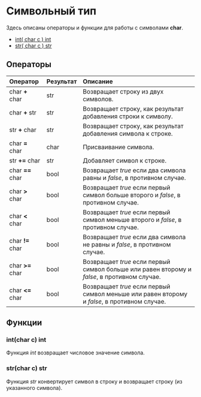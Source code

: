 # Символьный тип

Здесь описаны операторы и функции для работы с символами **char**.

* [int\( char c \) int](char.md#intchar-c-int)
* [str\( char c \) str](char.md#strchar-c-str)

## Операторы

| Оператор | Результат | Описание |
| :--- | :--- | :--- |
| char **+** char | str | Возвращает строку из двух символов. |
| char **+** str | str | Возвращает строку, как результат добавления строки к символу. |
| str **+** char | str | Возвращает строку, как результат добавления символа к строке. |
| char **=** char | char | Присваивание символа. |
| str **+=** char | str | Добавляет символ к строке. |
| char **==** char | bool | Возвращает _true_ если два символа равны и _false_, в противном случае. |
| char **&gt;** char | bool | Возвращает _true_ если первый символ больше второго и _false_, в противном случае. |
| char **&lt;** char | bool | Возвращает _true_ если первый символ меньше второго и _false_, в противном случае. |
| char **!=** char | bool | Возвращает _true_ если два символа не равны и _false_, в противном случае. |
| char **&gt;=** char | bool | Возвращает _true_ если первый символ больше или равен второму и _false_, в противном случае. |
| char **&lt;=** char | bool | Возвращает _true_ если первый символ меньше или равен второму и _false_, в противном случае. |

## Функции

### int\(char c\) int

Функция _int_ возвращает числовое значение символа.

### str\(char c\) str

Функция _str_ конвертирует символ в строку и возвращает строку \(из указанного символа\).

